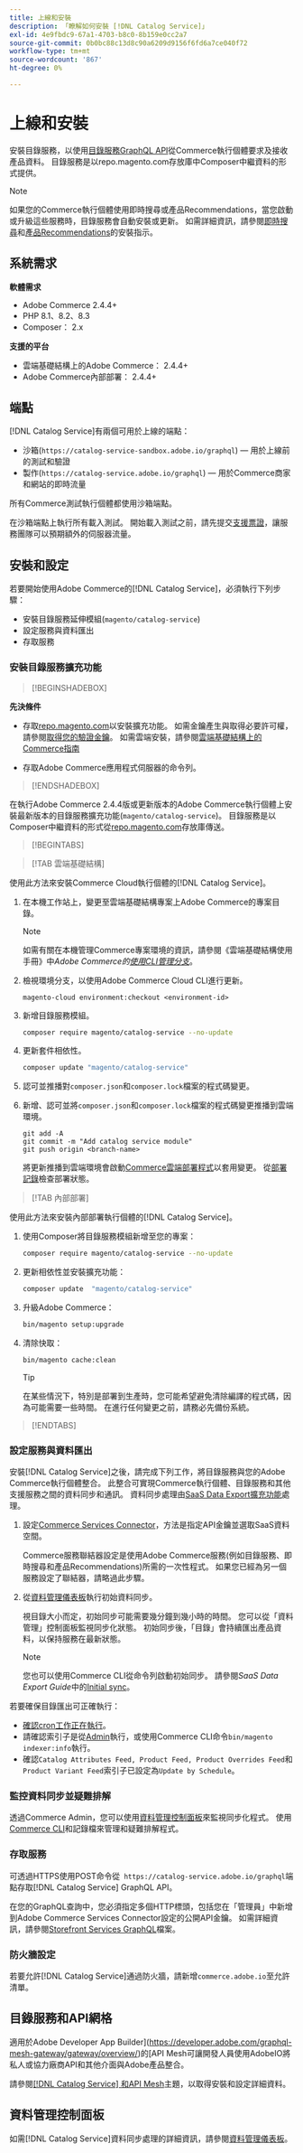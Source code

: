 ```yaml
---
title: 上線和安裝
description: 「瞭解如何安裝 [!DNL Catalog Service]」
exl-id: 4e9fbdc9-67a1-4703-b8c0-8b159e0cc2a7
source-git-commit: 0b0bc88c13d8c90a6209d9156f6fd6a7ce040f72
workflow-type: tm+mt
source-wordcount: '867'
ht-degree: 0%

---
```


# 上線和安裝

安裝目錄服務，以使用[目錄服務GraphQL API](https://developer.adobe.com/commerce/services/graphql/catalog-service/)從Commerce執行個體要求及接收產品資料。 目錄服務是以repo.magento.com存放庫中Composer中繼資料的形式提供。

>[!NOTE]
>
>如果您的Commerce執行個體使用即時搜尋或產品Recommendations，當您啟動或升級這些服務時，目錄服務會自動安裝或更新。 如需詳細資訊，請參閱[即時搜尋](https://experienceleague.adobe.com/en/docs/commerce-merchant-services/live-search/install)和[產品Recommendations](https://experienceleague.adobe.com/en/docs/commerce-merchant-services/product-recommendations/getting-started/install-configure)的安裝指示。



## 系統需求

**軟體需求**

- Adobe Commerce 2.4.4+
- PHP 8.1、8.2、8.3
- Composer： 2.x

**支援的平台**

- 雲端基礎結構上的Adobe Commerce： 2.4.4+
- Adobe Commerce內部部署： 2.4.4+

## 端點

[!DNL Catalog Service]有兩個可用於上線的端點：

- 沙箱(`https://catalog-service-sandbox.adobe.io/graphql`) — 用於上線前的測試和驗證
- 製作(`https://catalog-service.adobe.io/graphql`) — 用於Commerce商家和網站的即時流量

所有Commerce測試執行個體都使用沙箱端點。

在沙箱端點上執行所有載入測試。 開始載入測試之前，請先提交[支援票證](https://experienceleague.adobe.com/docs/commerce-knowledge-base/kb/help-center-guide/magento-help-center-user-guide.html#submit-ticket)，讓服務團隊可以預期額外的伺服器流量。

## 安裝和設定

若要開始使用Adobe Commerce的[!DNL Catalog Service]，必須執行下列步驟：

- 安裝目錄服務延伸模組(`magento/catalog-service`)
- 設定服務與資料匯出
- 存取服務

### 安裝目錄服務擴充功能

>[!BEGINSHADEBOX]

**先決條件**

- 存取[repo.magento.com](https://repo.magento.com)以安裝擴充功能。 如需金鑰產生與取得必要許可權，請參閱[取得您的驗證金鑰](https://experienceleague.adobe.com/en/docs/commerce-operations/installation-guide/prerequisites/authentication-keys)。 如需雲端安裝，請參閱[雲端基礎結構上的Commerce指南](https://experienceleague.adobe.com/en/docs/commerce-cloud-service/user-guide/develop/authentication-keys)

- 存取Adobe Commerce應用程式伺服器的命令列。

>[!ENDSHADEBOX]

在執行Adobe Commerce 2.4.4版或更新版本的Adobe Commerce執行個體上安裝最新版本的目錄服務擴充功能(`magento/catalog-service`)。 目錄服務是以Composer中繼資料的形式從[repo.magento.com](https://repo.magento.com)存放庫傳送。

>[!BEGINTABS]

>[!TAB 雲端基礎結構]

使用此方法來安裝Commerce Cloud執行個體的[!DNL Catalog Service]。

1. 在本機工作站上，變更至雲端基礎結構專案上Adobe Commerce的專案目錄。

   >[!NOTE]
   >
   >如需有關在本機管理Commerce專案環境的資訊，請參閱《雲端基礎結構使用手冊》中&#x200B;_Adobe Commerce的[使用CLI管理分支](https://experienceleague.adobe.com/en/docs/commerce-cloud-service/user-guide/develop/cli-branches)_。

1. 檢視環境分支，以使用Adobe Commerce Cloud CLI進行更新。

   ```shell
   magento-cloud environment:checkout <environment-id>
   ```

1. 新增目錄服務模組。

   ```bash
   composer require magento/catalog-service --no-update
   ```

1. 更新套件相依性。

   ```bash
   composer update "magento/catalog-service"
   ```

1. 認可並推播對`composer.json`和`composer.lock`檔案的程式碼變更。

1. 新增、認可並將`composer.json`和`composer.lock`檔案的程式碼變更推播到雲端環境。

   ```shell
   git add -A
   git commit -m "Add catalog service module"
   git push origin <branch-name>
   ```

   將更新推播到雲端環境會啟動[Commerce雲端部署程式](https://experienceleague.adobe.com/en/docs/commerce-cloud-service/user-guide/develop/deploy/process)以套用變更。 從[部署記錄](https://experienceleague.adobe.com/en/docs/commerce-cloud-service/user-guide/develop/test/log-locations#deploy-log)檢查部署狀態。

>[!TAB 內部部署]

使用此方法來安裝內部部署執行個體的[!DNL Catalog Service]。

1. 使用Composer將目錄服務模組新增至您的專案：

   ```bash
   composer require magento/catalog-service --no-update
   ```

1. 更新相依性並安裝擴充功能：

   ```bash
   composer update  "magento/catalog-service"
   ```

1. 升級Adobe Commerce：

   ```bash
   bin/magento setup:upgrade
   ```

1. 清除快取：

   ```bash
   bin/magento cache:clean
   ```

   >[!TIP]
   >
   >在某些情況下，特別是部署到生產時，您可能希望避免清除編譯的程式碼，因為可能需要一些時間。 在進行任何變更之前，請務必先備份系統。

>[!ENDTABS]

### 設定服務與資料匯出

安裝[!DNL Catalog Service]之後，請完成下列工作，將目錄服務與您的Adobe Commerce執行個體整合。 此整合可實現Commerce執行個體、目錄服務和其他支援服務之間的資料同步和通訊。 資料同步處理由[SaaS Data Export擴充功能](../data-export/overview.md)處理。

1. 設定[Commerce Services Connector](https://experienceleague.adobe.com/en/docs/commerce-merchant-services/user-guides/integration-services/saas)，方法是指定API金鑰並選取SaaS資料空間。

   Commerce服務聯結器設定是使用Adobe Commerce服務(例如目錄服務、即時搜尋和產品Recommendations)所需的一次性程式。 如果您已經為另一個服務設定了聯結器，請略過此步驟。

1. 從[資料管理儀表板](https://experienceleague.adobe.com/en/docs/commerce-admin/systems/data-transfer/data-dashboard)執行初始資料同步。

   視目錄大小而定，初始同步可能需要幾分鐘到幾小時的時間。 您可以從「資料管理」控制面板監視同步化狀態。 初始同步後，「目錄」會持續匯出產品資料，以保持服務在最新狀態。

   >[!NOTE]
   >
   >您也可以使用Commerce CLI從命令列啟動初始同步。 請參閱&#x200B;_SaaS Data Export Guide_&#x200B;中的[Initial sync](../data-export/data-export-cli-commands.md#initial-sync)。

若要確保目錄匯出可正確執行：

- [確認cron工作正在執行](https://experienceleague.adobe.com/en/docs/commerce-knowledge-base/kb/troubleshooting/miscellaneous/cron-readiness-check-issues)。
- 請確認索引子是從[Admin](https://experienceleague.adobe.com/en/docs/commerce-admin/systems/tools/index-management)執行，或使用Commerce CLI命令`bin/magento indexer:info`執行。
- 確認`Catalog Attributes Feed, Product Feed, Product Overrides Feed`和`Product Variant Feed`索引子已設定為`Update by Schedule`。

### 監控資料同步並疑難排解

透過Commerce Admin，您可以使用[資料管理控制面板](https://experienceleague.adobe.com/en/docs/commerce-admin/systems/data-transfer/data-dashboard)來監視同步化程式。 使用[Commerce CLI](../data-export/data-export-cli-commands.md#troubleshooting)和記錄檔來管理和疑難排解程式。

### 存取服務

可透過HTTPS使用POST命令從` https://catalog-service.adobe.io/graphql`端點存取[!DNL Catalog Service] GraphQL API。

在您的GraphQL查詢中，您必須指定多個HTTP標頭，包括您在「管理員」中新增到Adobe Commerce Services Connector設定的公開API金鑰。 如需詳細資訊，請參閱[Storefront Services GraphQL](https://developer.adobe.com/commerce/services/graphql/)檔案。

### 防火牆設定

若要允許[!DNL Catalog Service]通過防火牆，請新增`commerce.adobe.io`至允許清單。

## 目錄服務和API網格

適用於Adobe Developer App Builder](https://developer.adobe.com/graphql-mesh-gateway/gateway/overview/)的[API Mesh可讓開發人員使用AdobeIO將私人或協力廠商API和其他介面與Adobe產品整合。

請參閱[[!DNL Catalog Service] 和API Mesh](mesh.md)主題，以取得安裝和設定詳細資料。

## 資料管理控制面板

如需[!DNL Catalog Service]資料同步處理的詳細資訊，請參閱[資料管理儀表板](https://experienceleague.adobe.com/en/docs/commerce-admin/systems/data-transfer/data-dashboard)。
